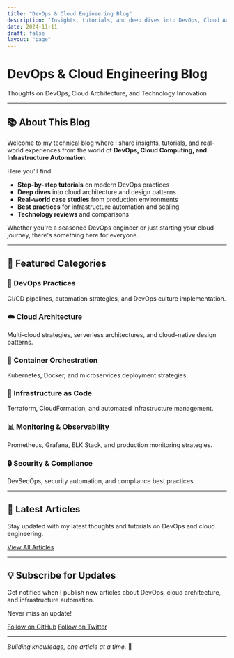 ```yaml
---
title: "DevOps & Cloud Engineering Blog"
description: "Insights, tutorials, and deep dives into DevOps, Cloud Architecture, and Infrastructure Automation"
date: 2024-11-11
draft: false
layout: "page"
---
```


<div class="hero">
  <div class="hero-content text-center py-8">
    <h1 class="hero-title mb-4">DevOps & Cloud Engineering Blog</h1>
    <p class="text-xl text-gray-600 mb-6">Thoughts on DevOps, Cloud Architecture, and Technology Innovation</p>
  </div>
</div>

---

## 📚 About This Blog

Welcome to my technical blog where I share insights, tutorials, and real-world experiences from the world of **DevOps, Cloud Computing, and Infrastructure Automation**. 

Here you'll find:
- **Step-by-step tutorials** on modern DevOps practices
- **Deep dives** into cloud architecture and design patterns
- **Real-world case studies** from production environments
- **Best practices** for infrastructure automation and scaling
- **Technology reviews** and comparisons

Whether you're a seasoned DevOps engineer or just starting your cloud journey, there's something here for everyone.

---

## 🎯 Featured Categories

<div class="grid grid-cols-1 md:grid-cols-2 lg:grid-cols-3 gap-6 mt-8">
  <div class="skill-card loading">
    <h3>🚀 DevOps Practices</h3>
    <p>CI/CD pipelines, automation strategies, and DevOps culture implementation.</p>
  </div>
  
  <div class="skill-card loading">
    <h3>☁️ Cloud Architecture</h3>
    <p>Multi-cloud strategies, serverless architectures, and cloud-native design patterns.</p>
  </div>
  
  <div class="skill-card loading">
    <h3>🐳 Container Orchestration</h3>
    <p>Kubernetes, Docker, and microservices deployment strategies.</p>
  </div>
  
  <div class="skill-card loading">
    <h3>🔧 Infrastructure as Code</h3>
    <p>Terraform, CloudFormation, and automated infrastructure management.</p>
  </div>
  
  <div class="skill-card loading">
    <h3>📊 Monitoring & Observability</h3>
    <p>Prometheus, Grafana, ELK Stack, and production monitoring strategies.</p>
  </div>
  
  <div class="skill-card loading">
    <h3>🔒 Security & Compliance</h3>
    <p>DevSecOps, security automation, and compliance best practices.</p>
  </div>
</div>

---

## 📖 Latest Articles

Stay updated with my latest thoughts and tutorials on DevOps and cloud engineering.

<a href="/blogs/" class="btn">View All Articles</a>

---

## 💡 Subscribe for Updates

Get notified when I publish new articles about DevOps, cloud architecture, and infrastructure automation.

<div class="text-center mt-8">
  <p class="text-lg mb-4">Never miss an update!</p>
  
  <div class="flex justify-center space-x-4">
    <a href="https://github.com/iemafzalhassan" target="_blank" class="btn">Follow on GitHub</a>
    <a href="https://x.com/iemafzalhassan" target="_blank" class="btn">Follow on Twitter</a>
  </div>
</div>

---

*Building knowledge, one article at a time.* 📝

